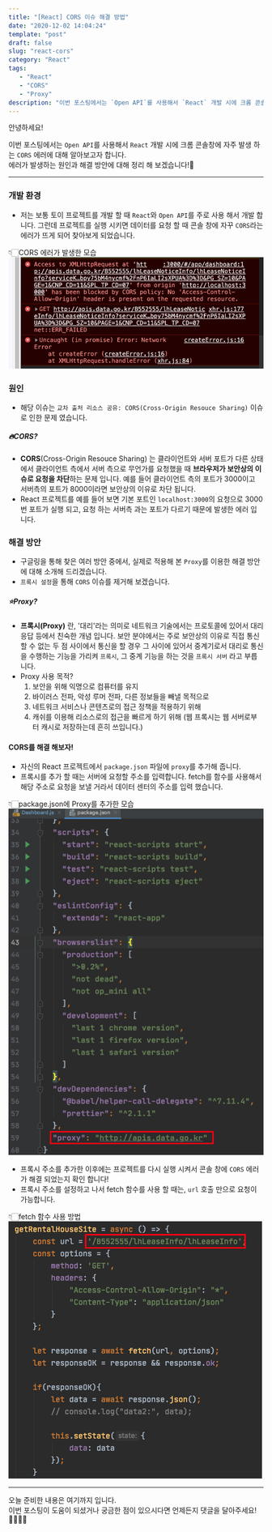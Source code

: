 ```yaml
---
title: "[React] CORS 이슈 해결 방법"
date: "2020-12-02 14:04:24"
template: "post"
draft: false
slug: "react-cors"
category: "React"
tags:
   - "React"
   - "CORS"
   - "Proxy"
description: "이번 포스팅에서는 `Open API`를 사용해서 `React` 개발 시에 크롬 콘솔창에 자주 발생 하는 `CORS` 에러에 대해 알아보고자 합니다."
---
```


안녕하세요!  

이번 포스팅에서는 `Open API`를 사용해서 `React` 개발 시에 크롬 콘솔창에 자주 발생 하는 `CORS` 에러에 대해 알아보고자 합니다.  
에러가 발생하는 원인과 해결 방안에 대해 정리 해 보겠습니다!🤔

-----

### 개발 환경
- 저는 보통 토이 프로젝트를 개발 할 때 `React`와 `Open API`를 주로 사용 해서 개발 합니다. 그런데 프로젝트를 실행 시키면 데이터를 요청 할 때 콘솔 창에 자꾸 `CORS`라는 에러가 뜨게 되어 찾아보게 되었습니다.

👇🏻CORS 에러가 발생한 모습
![CORS](../../assets/images/react/CORS.png)


### 원인
- 해당 이슈는 `교차 출처 리소스 공유: CORS(Cross-Origin Resouce Sharing)` 이슈로 인한 문제 였습니다. 


##### 🔥CORS?
- **CORS**(Cross-Origin Resouce Sharing) 는 클라이언트와 서버 포트가 다른 상태에서 클라이언트 측에서 서버 측으로 무언가를 요청했을 때 **브라우저가 보안상의 이슈로 요청을 차단**하는 문제 입니다. 예를 들어 클라이언트 측의 포트가 3000이고 서버측의 포트가 8000이라면 보안상의 이유로 차단 됩니다.
- React 프로젝트를 예를 들어 보면 기본 포트인 `localhost:3000`의 요청으로 3000번 포트가 실행 되고, 요청 하는 서버측 과는 포트가 다르기 때문에 발생한 에러 입니다.


### 해결 방안
- 구글링을 통해 찾은 여러 방안 중에서, 실제로 적용해 본 `Proxy`를 이용한 해결 방안에 대해 소개해 드리겠습니다.
- `프록시 설정`을 통해 `CORS` 이슈를 제거해 보겠습니다.


##### ⭐️Proxy?
- **프록시(Proxy)** 란, '대리'라는 의미로 네트워크 기술에서는 프로토콜에 있어서 대리 응답 등에서 친숙한 개념 입니다. 보안 분야에서는 주로 보안상의 이유로 직접 통신할 수 없는 두 점 사이에서 통신을 할 경우 그 사이에 있어서 중계기로서 대리로 통신을 수행하는 기능을 가리켜 `프록시`, 그 중계 기능을 하는 것을 `프록시 서버` 라고 부릅니다.
-  Proxy 사용 목적?
    1. 보안을 위해 익명으로 컴퓨터를 유지
    2. 바이러스 전파, 악성 루머 전파, 다른 정보들을 빼낼 목적으로
    3. 네트워크 서비스나 콘텐츠로의 접근 정책을 적용하기 위해
    4. 캐쉬를 이용해 리소스로의 접근을 빠르게 하기 위해 (웹 프록시는 웹 서버로부터 캐시로 저장하는데 흔히 쓰입니다.)


#### CORS를 해결 해보자!
- 자신의 React 프로젝트에서 `package.json` 파일에 `proxy`를 추가해 줍니다.
- 프록시를 추가 할 때는 서버에 요청할 주소를 입력합니다. fetch를 함수를 사용해서 해당 주소로 요청을 보낼 거라서 데이터 센터의 주소를 입력 했습니다.

👇🏻package.json에 Proxy를 추가한 모습
![package.json](../../assets/images/react/package.png)

- 프록시 주소를 추가한 이후에는 프로젝트를 다시 실행 시켜서 콘솔 창에 `CORS` 에러가 해결 되었는지 확인 합니다!
- 프록시 주소를 설정하고 나서 fetch 함수를 사용 할 때는, `url` 호출 만으로 요청이 가능합니다.

👇🏻fetch 함수 사용 방법
![fetch](../../assets/images/react/proxy_fetch.png)


-----

오늘 준비한 내용은 여기까지 입니다.  
이번 포스팅이 도움이 되셨거나 궁금한 점이 있으시다면 언제든지 댓글을 달아주세요!🙋🏻‍♀️✨    

